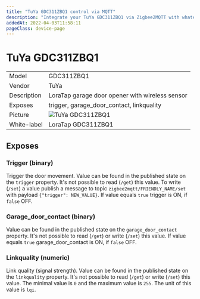 ```yaml
---
title: "TuYa GDC311ZBQ1 control via MQTT"
description: "Integrate your TuYa GDC311ZBQ1 via Zigbee2MQTT with whatever smart home infrastructure you are using without the vendor's bridge or gateway."
addedAt: 2022-04-03T11:58:11
pageClass: device-page
---
```


<!-- !!!! -->
<!-- ATTENTION: This file is auto-generated through docgen! -->
<!-- You can only edit the "Notes"-Section between the two comment lines "Notes BEGIN" and "Notes END". -->
<!-- Do not use h1 or h2 heading within "## Notes"-Section. -->
<!-- !!!! -->

# TuYa GDC311ZBQ1

|     |     |
|-----|-----|
| Model | GDC311ZBQ1  |
| Vendor  | TuYa  |
| Description | LoraTap garage door opener with wireless sensor |
| Exposes | trigger, garage_door_contact, linkquality |
| Picture | ![TuYa GDC311ZBQ1](https://www.zigbee2mqtt.io/images/devices/GDC311ZBQ1.jpg) |
| White-label | LoraTap GDC311ZBQ1 |


<!-- Notes BEGIN: You can edit here. Add "## Notes" headline if not already present. -->


<!-- Notes END: Do not edit below this line -->



## Exposes

### Trigger (binary)
Trigger the door movement.
Value can be found in the published state on the `trigger` property.
It's not possible to read (`/get`) this value.
To write (`/set`) a value publish a message to topic `zigbee2mqtt/FRIENDLY_NAME/set` with payload `{"trigger": NEW_VALUE}`.
If value equals `true` trigger is ON, if `false` OFF.

### Garage_door_contact (binary)
Value can be found in the published state on the `garage_door_contact` property.
It's not possible to read (`/get`) or write (`/set`) this value.
If value equals `true` garage_door_contact is ON, if `false` OFF.

### Linkquality (numeric)
Link quality (signal strength).
Value can be found in the published state on the `linkquality` property.
It's not possible to read (`/get`) or write (`/set`) this value.
The minimal value is `0` and the maximum value is `255`.
The unit of this value is `lqi`.

